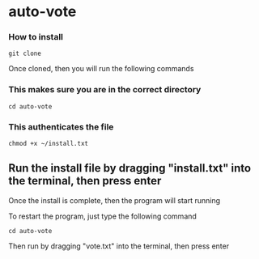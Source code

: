 # auto-vote
### How to install
```
git clone 
```


Once cloned, then you will run the following commands
### This makes sure you are in the correct directory
```
cd auto-vote
```
### This authenticates the file
```
chmod +x ~/install.txt
```
## Run the install file by dragging "install.txt" into the terminal, then press enter
Once the install is complete, then the program will start running

To restart the program, just type the following command
```
cd auto-vote
```
Then run by dragging "vote.txt" into the terminal, then press enter

